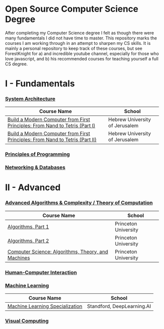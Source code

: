 # Open Source Computer Science Degree

After completing my Computer Science degree I felt as though there were many fundamentals I did not have time to master. This repository marks the courses I am working through in an attempt to sharpen my CS skills. It is mainly a personal repository to keep track of these courses, but see ForestKnight for a) and incredible youtube channel, especially for those who love javascript, and b) his recommended courses for teaching yourself a full CS degree. 

# I - Fundamentals

### <ins> System Architecture </ins>

| Course Name                                                                       | School                         |
| --------------------------------------------------------------------------------- | ------------------------------ |
| [Build a Modern Computer from First Principles: From Nand to Tetris (Part I)][1]  | Hebrew University of Jerusalem |
| [Build a Modern Computer from First Principles: From Nand to Tetris (Part II)][2] | Hebrew University of Jerusalem |

### <ins> Principles of Programming </ins>

### <ins> Networking & Databases </ins>

# II - Advanced

### <ins> Advanced Algorithms & Complexity / Theory of Computation </ins>

| Course Name                                                                       | School                         |
| --------------------------------------------------------------------------------- | ------------------------------ |
| [Algorithms, Part 1][3]  | Princeton University |
| [Algorithms, Part 2][4] | Princeton University |
| [Computer Science: Algorithms, Theory, and Machines][5]  | Princeton University |


### <ins> Human-Computer Interaction </ins>

### <ins> Machine Learning </ins>
| Course Name                                                                       | School                         |
| --------------------------------------------------------------------------------- | ------------------------------ |
| [Machine Learning Specialization][1]  | Standford, DeepLearning.AI  |


### <ins> Visual Computing </ins>

[1]: https://www.coursera.org/learn/build-a-computer
[2]: https://www.coursera.org/learn/nand2tetris2?irclickid=R9oWrV2sTxyKU4%3A2opRerW%3ApUkHSwRQVX1GL180&irgwc=1&utm_medium=partners&utm_source=impact&utm_campaign=1459666&utm_content=b2c
[3]: https://www.coursera.org/learn/algorithms-part1
[4]: https://www.coursera.org/learn/algorithms-part2
[5]: https://www.coursera.org/learn/cs-algorithms-theory-machines
[6]: https://www.coursera.org/specializations/machine-learning-introduction

